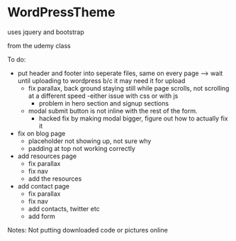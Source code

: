 # WordPressTheme


uses jquery and bootstrap

from the udemy class

To do: 
- put header and footer into seperate files, same on every page --> wait until uploading to wordpress b/c it may need it for upload
	- fix parallax, back ground staying still while page scrolls, not scrolling at a different speed
		-either issue with css or with js
		- problem in hero section and signup sections
	- modal submit button is not inline with the rest of the form.  
		- hacked fix by making modal bigger, figure out how to actually fix it
- fix on blog page
	- placeholder not showing up, not sure why
	- padding at top not working correctly
- add resources page
	- fix parallax
	- fix nav
	- add the resources
- add contact page
	- fix parallax 
	- fix nav
	- add contacts, twitter etc
	- add form

Notes:
Not putting downloaded code or pictures online

